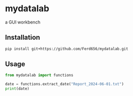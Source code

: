 # mydatalab

a GUI workbench

## Installation

```bash
pip install git+https://github.com/Ferd656/mydatalab.git
```

## Usage

```python
from mydatalab import functions

date = functions.extract_date("Report_2024-06-01.txt")
print(date)
```
